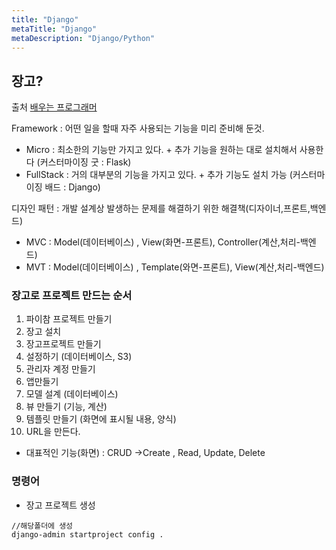 ```yaml
---
title: "Django"
metaTitle: "Django"
metaDescription: "Django/Python"
---
```


## 장고?

출처 [배우는 프로그래머](https://youtu.be/Nv_9uZ4ld9U)  

Framework : 어떤 일을 할때 자주 사용되는 기능을 미리 준비해 둔것.
- Micro : 최소한의 기능만 가지고 있다. + 추가 기능을 원하는 대로 설치해서 사용한다 (커스터마이징 굿 : Flask)
- FullStack : 거의 대부분의 기능을 가지고 있다. + 추가 기능도 설치 가능 (커스터마이징 배드 : Django)

디자인 패턴 : 개발 설계상 발생하는 문제를 해결하기 위한 해결책(디자이너,프론트,백엔드)
- MVC : Model(데이터베이스) , View(화면-프론트), Controller(계산,처리-백엔드)
- MVT : Model(데이터베이스) , Template(와면-프론트), View(계산,처리-백엔드)


### 장고로 프로젝트 만드는 순서
1. 파이참 프로젝트 만들기
2. 장고 설치
3. 장고프로젝트 만들기
4. 설정하기 (데이터베이스, S3)
5. 관리자 계정 만들기
7. 앱만들기
8. 모델 설계 (데이터베이스)
9. 뷰 만들기 (기능, 계산)
10. 템플릿 만들기 (화면에 표시될 내용, 양식)
11. URL을 만든다.
- 대표적인 기능(화면) : CRUD ->Create , Read, Update, Delete


### 명령어 
- 장고 프로젝트 생성  
```
//해당폴더에 생성
django-admin startproject config .
```